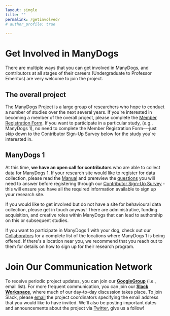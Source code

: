 ```yaml
---
layout: single
title: ""
permalink: /getinvolved/
# author_profile: true

---
```


# Get Involved in ManyDogs

There are multiple ways that you can get involved in ManyDogs, and contributors at all stages of their careers (Undergraduate to Professor Emeritus) are very welcome to join the project.  

## The overall project

The ManyDogs Project is a large group of researchers who hope to conduct a number of studies over the next several years. If you're interested in becoming a member of the overall project, please complete the [Member Registration Form](https://forms.gle/nERgQYgAWTDgAza67). If you want to participate in a particular study, (e.g., ManyDogs 1), no need to complete the Member Registration Form---just skip down to the Contributor Sign-Up Survey below for the study you're interested in.

## ManyDogs 1

At this time, **we have an open call for contributors** who are able to collect data for ManyDogs 1. If your research site would like to register for data collection, please read the [Manual](https://docs.google.com/document/d/1iuYElQSssoOMVC3nu7BLrFZovoM0TIEqmGM1bUaYbpo/edit?usp=sharing) and prereview the [questions](https://drive.google.com/file/d/1xgxU9X5KeUAAPcUl5dB8LfgPjO55p3Ea/view?usp=sharing) you will need to answer before registering through our [Contributor Sign-Up Survey](https://bit.ly/md1contributor) - this will ensure you have all the required information available to sign up your research site. 

If you would like to get involved but do not have a site for behavioural data collection, please get in touch anyway! There are administrative, funding acquisition, and creative roles within ManyDogs that can lead to authorship on this or subsequent studies. 

If you want to participate in ManyDogs 1 with your dog, check out our [Collaborators](/collaborators) for a complete list of the locations where ManyDogs 1 is being offered. If there's a location near you, we recommend that you reach out to them for details on how to sign up for their research program.

# Join Our Communication Network

To receive periodic project updates, you can join our [**GoogleGroup**](https://groups.google.com/u/2/g/manydogs) (i.e., email list). For more frequent communication, you can join our [**Slack Workspace**](https://manydogsproject.slack.com), where much of our day-to-day discussion takes place. To join Slack, please [email](mailto:manydogsproject@gmail.com) the project coordinators specifying the email address that you would like to have invited. We'll also be posting important dates and announcements about the project via [Twitter](https://www.twitter.com/manydogsproject), give us a follow! 
